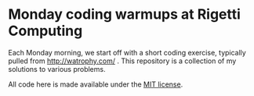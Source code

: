 # Monday coding warmups at Rigetti Computing

Each Monday morning, we start off with a short coding exercise, typically pulled from <http://watrophy.com/> . This repository is a collection of my solutions to various problems.

All code here is made available under the [MIT license](https://opensource.org/licenses/MIT).

